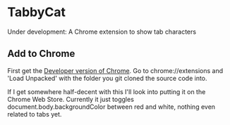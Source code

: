# TabbyCat

Under development: A Chrome extension to show tab characters

## Add to Chrome
First get the [Developer version of Chrome](https://www.google.com/chrome/?extra=devchannel).
Go to chrome://extensions and 'Load Unpacked' with the folder you git cloned the source code into.

If I get somewhere half-decent with this I'll look into putting it on the Chrome Web Store.
Currently it just toggles document.body.backgroundColor between red and white, nothing even related to tabs yet.
